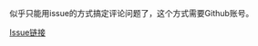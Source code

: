 


似乎只能用issue的方式搞定评论问题了，这个方式需要Github账号。

[Issue链接](https://github.com/lailaps0713/lailaps0713.github.io/issues)
